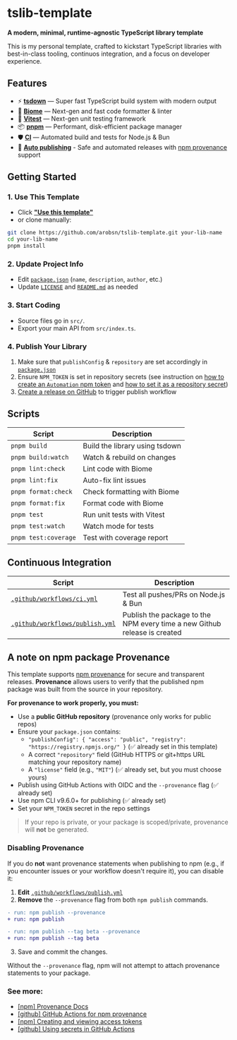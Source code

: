 # tslib-template

**A modern, minimal, runtime-agnostic TypeScript library template**

This is my personal template, crafted to kickstart TypeScript libraries with best-in-class tooling, continuos integration, and a focus on developer experience.

## Features

- ⚡ [**tsdown**](https://tsdown.dev/) — Super fast TypeScript build system with modern output
- 🧹 [**Biome**](https://biomejs.dev/) — Next-gen and fast code formatter & linter
- 🔬 [**Vitest**](https://vitest.dev/) — Next-gen unit testing framework
- 📦 [**pnpm**](https://pnpm.io/) — Performant, disk-efficient package manager
- 🛡️ [**CI**](https://docs.github.com/en/actions) — Automated build and tests for Node.js & Bun
- 🚀 [**Auto publishing**](https://www.npmjs.com/) - Safe and automated releases with [npm provenance](https://github.blog/security/supply-chain-security/introducing-npm-package-provenance/) support

## Getting Started

### 1. Use This Template

- Click [**"Use this template"**](https://github.com/arobsn/tslib-template/generate)
- or clone manually:

```sh
git clone https://github.com/arobsn/tslib-template.git your-lib-name
cd your-lib-name
pnpm install
```

### 2. Update Project Info

- Edit [`package.json`](package.json) (`name`, `description`, `author`, etc.)
- Update [`LICENSE`](LICENSE) and [`README.md`](README.md) as needed

### 3. Start Coding

- Source files go in `src/`.
- Export your main API from `src/index.ts`.

### 4. Publish Your Library

1. Make sure that `publishConfig` & `repository` are set accordingly in [`package.json`](package.json)
2. Ensure `NPM_TOKEN` is set in repository secrets (see instruction on [how to create an `Automation` npm token](https://docs.npmjs.com/creating-and-viewing-access-tokens#creating-access-tokens) and [how to set it as a repository secret](https://docs.github.com/en/actions/security-for-github-actions/security-guides/using-secrets-in-github-actions#creating-secrets-for-a-repository))
3. [Create a release on GitHub](https://docs.github.com/en/repositories/releasing-projects-on-github/managing-releases-in-a-repository#creating-a-release) to trigger publish workflow

## Scripts

| Script               | Description                    |
| -------------------- | ------------------------------ |
| `pnpm build`         | Build the library using tsdown |
| `pnpm build:watch`   | Watch & rebuild on changes     |
| `pnpm lint:check`    | Lint code with Biome           |
| `pnpm lint:fix`      | Auto-fix lint issues           |
| `pnpm format:check`  | Check formatting with Biome    |
| `pnpm format:fix`    | Format code with Biome         |
| `pnpm test`          | Run unit tests with Vitest     |
| `pnpm test:watch`    | Watch mode for tests           |
| `pnpm test:coverage` | Test with coverage report      |

## Continuous Integration

| Script                                                           | Description                                                               |
| ---------------------------------------------------------------- | ------------------------------------------------------------------------- |
| [`.github/workflows/ci.yml`](.github/workflows/ci.yml)           | Test all pushes/PRs on Node.js & Bun                                      |
| [`.github/workflows/publish.yml`](.github/workflows/publish.yml) | Publish the package to the NPM every time a new Github release is created |

## A note on npm package Provenance

This template supports [npm provenance](https://github.blog/security/supply-chain-security/introducing-npm-package-provenance/) for secure and transparent releases. **Provenance** allows users to verify that the published npm package was built from the source in your repository.

**For provenance to work properly, you must:**

- Use a **public GitHub repository** (provenance only works for public repos)
- Ensure your `package.json` contains:
  - `"publishConfig": { "access": "public", "registry": "https://registry.npmjs.org/" }` (✅ already set in this template)
  - A correct `"repository"` field (GitHub HTTPS or git+https URL matching your repository name)
  - A `"license"` field (e.g., `"MIT"`) (✅ already set, but you must choose yours)
- Publish using GitHub Actions with OIDC and the `--provenance` flag (✅ already set)
- Use npm CLI v9.6.0+ for publishing (✅ already set)
- Set your `NPM_TOKEN` secret in the repo settings

> If your repo is private, or your package is scoped/private, provenance will **not** be generated.

### Disabling Provenance

If you do **not** want provenance statements when publishing to npm (e.g., if you encounter issues or your workflow doesn't require it), you can disable it:

1. **Edit** [`.github/workflows/publish.yml`](.github/workflows/publish.yml)
2. **Remove** the `--provenance` flag from both `npm publish` commands.

```diff
- run: npm publish --provenance
+ run: npm publish

- run: npm publish --tag beta --provenance
+ run: npm publish --tag beta
```

3. Save and commit the changes.

Without the `--provenance` flag, npm will not attempt to attach provenance statements to your package.

### See more:

- [[npm] Provenance Docs](https://docs.npmjs.com/generating-provenance-statements)
- [[github] GitHub Actions for npm provenance](https://docs.github.com/en/actions/publishing-packages/publishing-nodejs-packages)
- [[npm] Creating and viewing access tokens](https://docs.npmjs.com/creating-and-viewing-access-tokens)
- [[github] Using secrets in GitHub Actions](https://docs.github.com/en/actions/security-for-github-actions/security-guides/using-secrets-in-github-actions)
